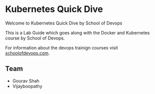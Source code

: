 # Kubernetes Quick Dive

Welcome to Kubernetes Quick Dive by School of Devops

This is a Lab Guide which goes along with the Docker and Kubernetes course by School of Devops.

For information about the devops trainign courses visit [schoolofdevops.com](http://schoolofdeovps.com).


## Team

- Gourav Shah
- Vijayboopathy
